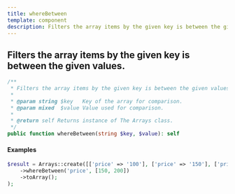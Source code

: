 ```yaml
---
title: whereBetween
template: component
description: Filters the array items by the given key is between the given values.
---
```


<h2 class="font-normal text-lg">
Filters the array items by the given key is between the given values.
</h2>

```php
/**
 * Filters the array items by the given key is between the given values.
 *
 * @param string $key   Key of the array for comparison.
 * @param mixed  $value Value used for comparison.
 *
 * @return self Returns instance of The Arrays class.
 */
public function whereBetween(string $key, $value): self
```

#### Examples

```php
$result = Arrays::create([['price' => '100'], ['price' => '150'], ['price' => '200']])
    ->whereBetween('price', [150, 200])
    ->toArray();
);
```
